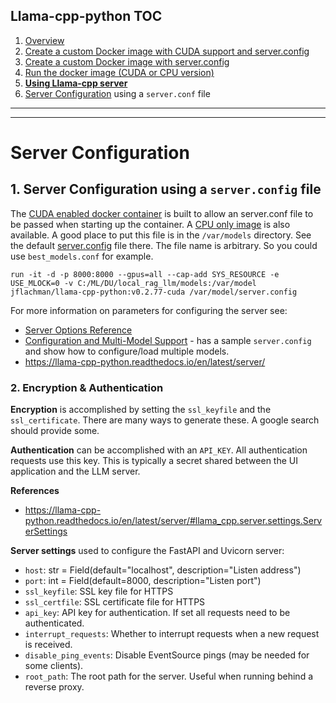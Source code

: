 ## Llama-cpp-python TOC
1. [Overview](README.md)
2. [Create a custom Docker image with CUDA support and server.config](docker-build-llama-cpp-GPU.md)
3. [Create a custom Docker image with server.config](docker-build-llama-cpp-CPU.md)
4. [Run the docker image (CUDA or CPU version)](startup-llama-cpp-docker.md)
5. **[Using Llama-cpp server](llama-cpp.md)**
6. [Server Configuration](server_config.md) using a `server.conf` file

---------
---------

# Server Configuration

## 1. Server Configuration using a `server.config` file

The [CUDA enabled docker container](docker-build-llama-cpp-GPU.md) is built to allow an server.conf file to be passed when starting up the container.  A [CPU only image](docker-build-llama-cpp-cpu.md) is also available.  A good place to put this file is in the `/var/models` directory.  See the default [server.config](server.config) file there.  The file name is arbitrary.  So you could use `best_models.conf` for example.

    run -it -d -p 8000:8000 --gpus=all --cap-add SYS_RESOURCE -e USE_MLOCK=0 -v C:/ML/DU/local_rag_llm/models:/var/model  jflachman/llama-cpp-python:v0.2.77-cuda /var/model/server.config

For more information on parameters for configuring the server see:

- [Server Options Reference](https://llama-cpp-python.readthedocs.io/en/latest/server/#server-options-reference)
- [Configuration and Multi-Model Support](https://llama-cpp-python.readthedocs.io/en/latest/server/#configuration-and-multi-model-support) - has a sample `server.config` and show how to configure/load multiple models.
- https://llama-cpp-python.readthedocs.io/en/latest/server/



### 2. Encryption & Authentication

**Encryption** is accomplished by setting the `ssl_keyfile` and the `ssl_certificate`.  There are many ways to generate these.  A google search should provide some.

**Authentication** can be accomplished with an `API_KEY`.  All authentication requests use this key.  This is typically a secret shared between the UI application and the LLM server.


**References**
- https://llama-cpp-python.readthedocs.io/en/latest/server/#llama_cpp.server.settings.ServerSettings

**Server settings** used to configure the FastAPI and Uvicorn server:

- `host`: str = Field(default="localhost", description="Listen address")
- `port`: int = Field(default=8000, description="Listen port")
- `ssl_keyfile`: SSL key file for HTTPS
- `ssl_certfile`: SSL certificate file for HTTPS
- `api_key`: API key for authentication. If set all requests need to be authenticated.
- `interrupt_requests`: Whether to interrupt requests when a new request is received.
- `disable_ping_events`: Disable EventSource pings (may be needed for some clients).
- `root_path`: The root path for the server. Useful when running behind a reverse proxy.


